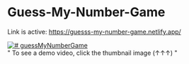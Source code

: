 # Guess-My-Number-Game

Link is active: https://guesss-my-number-game.netlify.app/

[![# guessMyNumberGame](http://i3.ytimg.com/vi/Hd07jQcebRc/hqdefault.jpg)](https://www.youtube.com/watch?v=Hd07jQcebRc) 
<br>
" To see a demo video, click the thumbnail image  (↑↑↑) "
